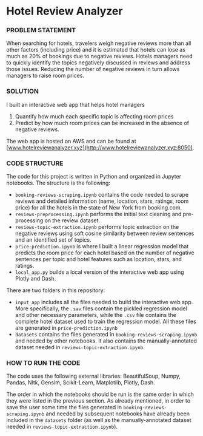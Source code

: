 # Hotel Review Analyzer  

### PROBLEM STATEMENT

When searching for hotels, travelers weigh negative reviews more than all other factors (including price) and it is estimated that hotels can lose as much as 20% of bookings due to negative reviews. Hotels managers need to quickly identify the topics negatively discussed in reviews and address those issues. Reducing the number of negative reviews in turn allows managers to raise room prices.  

### SOLUTION

I built an interactive web app that helps hotel managers  
1. Quantify how much each specific topic is affecting room prices
2. Predict by how much room prices can be increased in the absence of negative reviews.  

The web app is hosted on AWS and can be found at [www.hotelreviewanalyzer.xyz](http://www.hotelreviewanalyzer.xyz:8050).  

### CODE STRUCTURE

The code for this project is written in Python and organized in Jupyter notebooks. The structure is the following:  
- `booking-reviews-scraping.ipynb` contains the code needed to scrape reviews and detailed information (name, location, stars, ratings, room price) for all the hotels in the state of New York from booking.com.
- `reviews-preprocessing.ipynb` performs the initial text cleaning and pre-processing on the review dataset.
- `reviews-topic-extraction.ipynb` performs topic extraction on the negative reviews using soft cosine similarity between review sentences and an identified set of topics.
- `price-prediction.ipynb` is where I built a linear regression model that predicts the room price for each hotel based on the number of negative sentences per topic and hotel features such as location, stars, and ratings.
- `local_app.py` builds a local version of the interactive web app using Plotly and Dash.  

There are two folders in this repository:
- `input_app` includes all the files needed to build the interactive web app. More specifically, the `.sav` files contain the pickled regression model and other necessary parameters, while the `.csv` file contains the complete hotel dataset used to train the regression model. All these files are generated in `price-prediction.ipynb`
- `datasets` contains the files generated in `booking-reviews-scraping.ipynb` and needed by other notebooks. It also contains the manually-annotated dataset needed in `reviews-topic-extraction.ipynb`.  

### HOW TO RUN THE CODE

The code uses the following external libraries: BeautifulSoup, Numpy, Pandas, Nltk, Gensim, Scikit-Learn, Matplotlib, Plotly, Dash.  

The order in which the notebooks should be run is the same order in which they were listed in the previous section. As already mentioned, in order to save the user some time the files generated in `booking-reviews-scraping.ipynb` and needed by subsequent notebooks have already been included in the `datasets` folder (as well as the manually-annotated dataset needed in `reviews-topic-extraction.ipynb`).



